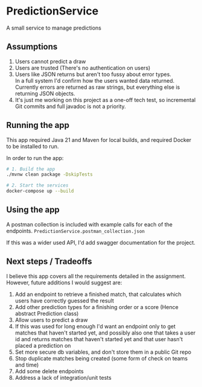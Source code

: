 # PredictionService
A small service to manage predictions

## Assumptions 
1. Users cannot predict a draw
2. Users are trusted (There's no authentication on users)
3. Users like JSON returns but aren't too fussy about error types.
<br>In a full system I'd confirm how the users wanted data returned.
<br>Currently errors are returned as raw strings, but everything else is returning JSON objects.
4. It's just me working on this project as a one-off tech test, so incremental Git commits and full javadoc is not a priority.


## Running the app
This app required Java 21 and Maven for local builds, and required Docker to be installed to run. 

In order to run the app:
```bash
# 1. Build the app
./mvnw clean package -DskipTests

# 2. Start the services
docker-compose up --build
```

## Using the app
A postman collection is included with example calls for each of the endpoints. 
`PredictionService.postman_collection.json` 

If this was a wider used API, I'd add swagger documentation for the project.

## Next steps / Tradeoffs
I believe this app covers all the requirements detailed in the assignment. 
<br>However, future additions I would suggest are:
1. Add an endpoint to retrieve a finished match, that calculates which users have correctly guessed the result
2. Add other prediction types for a finishing order or a score (Hence abstract Prediction class)
3. Allow users to predict a draw
4. If this was used for long enough I'd want an endpoint only to get matches that haven't started yet, and possibly also one that takes a user id and returns matches that haven't started yet and that user hasn't placed a prediction on
5. Set more secure db variables, and don't store them in a public Git repo 
6. Stop duplicate matches being created (some form of check on teams and time)
7. Add some delete endpoints
8. Address a lack of integration/unit tests